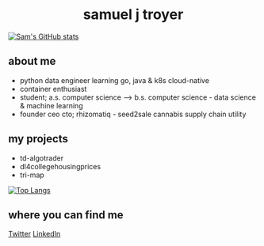 # <div style="text-align: center;"> samuel j troyer </div>

[![Sam's GitHub stats](https://github-readme-stats.vercel.app/api?username=samjtro&count_private=true&show_icons=true&theme=synthwave&custom_title=samjtro)](https://github.com/anuraghazra/github-readme-stats)

## about me

- python data engineer learning go, java & k8s cloud-native
- container enthusiast
- student; a.s. computer science --> b.s. computer science - data science & machine learning
- founder ceo cto; rhizomatiq - seed2sale cannabis supply chain utility

## my projects

- td-algotrader
- dl4collegehousingprices
- tri-map

[![Top Langs](https://github-readme-stats.vercel.app/api/top-langs/?username=samjtro&layout=compact&hide=HTML,Vim%20script)](https://github.com/anuraghazra/github-readme-stats)

## where you can find me

[Twitter](https://twitter.com/samjtro)
[LinkedIn](https://www.linkedin.com/in/samtroyer/)

